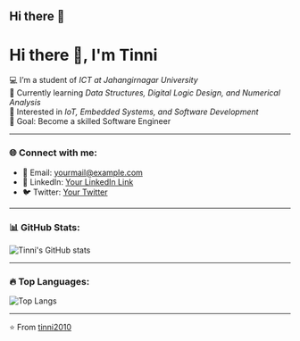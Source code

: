 ## Hi there 👋

<!--
**tinni2010/tinni2010** is a ✨ _special_ ✨ repository because its `README.md` (this file) appears on your GitHub profile.

Here are some ideas to get you started:

- 🔭 I’m currently working on ...
- 🌱 I’m currently learning ...
- 👯 I’m looking to collaborate on ...
- 🤔 I’m looking for help with ...
- 💬 Ask me about ...
- 📫 How to reach me: ...
- 😄 Pronouns: ...
- ⚡ Fun fact: ...
-->
# Hi there 👋, I'm Tinni

💻 I’m a student of *ICT at Jahangirnagar University*  
🌱 Currently learning *Data Structures, Digital Logic Design, and Numerical Analysis*  
🚀 Interested in *IoT, Embedded Systems, and Software Development*  
🎯 Goal: Become a skilled Software Engineer

---

### 🌐 Connect with me:
- 📧 Email: yourmail@example.com  
- 💼 LinkedIn: [Your LinkedIn Link](https://linkedin.com/in/yourprofile)  
- 🐦 Twitter: [Your Twitter](https://twitter.com/yourprofile)  

---

### 📊 GitHub Stats:
![Tinni's GitHub stats](https://github-readme-stats.vercel.app/api?username=tinni2010&show_icons=true&theme=radical)

---

### 🔥 Top Languages:
![Top Langs](https://github-readme-stats.vercel.app/api/top-langs/?username=tinni2010&layout=compact&theme=tokyonight)

---

⭐ From [tinni2010](https://github.com/tinni2010)
